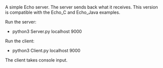 A simple Echo server. The server sends back what it receives.
This version is compatible with the Echo_C and Echo_Java examples.

Run the server:
  - python3 Server.py localhost 9000

Run the client:
  - python3 Client.py localhost 9000

The client takes console input.
